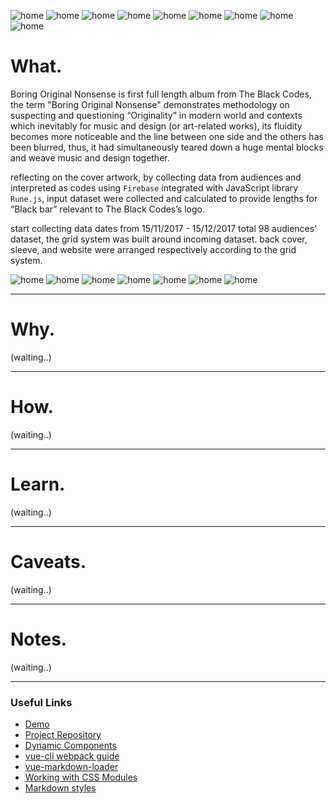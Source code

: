 ![home](../../assets/images/the-black-codes-aw/01.jpg)
![home](../../assets/images/the-black-codes-aw/02.jpg)
![home](../../assets/images/the-black-codes-aw/03.jpg)
![home](../../assets/images/the-black-codes-aw/04.jpg)
![home](../../assets/images/the-black-codes-aw/05.jpg)
![home](../../assets/images/the-black-codes-aw/07.jpg)
![home](../../assets/images/the-black-codes-aw/08.jpg)
![home](../../assets/images/the-black-codes-aw/09.jpg)
![home](../../assets/images/the-black-codes-aw/10.jpg)



# What.

Boring Original Nonsense is first full length album from The Black Codes, the term "Boring Original Nonsense" demonstrates methodology on suspecting and questioning “Originality” in modern world and contexts which inevitably for music and design (or art-related works), its fluidity becomes more noticeable and the line between one side and the others has been blurred, thus, it had simultaneously teared down a huge mental blocks and weave music and design together. 

reflecting on the cover artwork, by collecting data from audiences and interpreted as codes using `Firebase` integrated with JavaScript library `Rune.js`, input dataset were collected and calculated to provide lengths for “Black bar” relevant to The Black Codes’s logo. 

start collecting data dates from 15/11/2017 - 15/12/2017 total 98 audiences’ dataset, the grid system was built around incoming dataset. back cover, sleeve, and website were arranged respectively according to the grid system. 

![home](../../assets/images/the-black-codes-aw/11.gif)
![home](../../assets/images/the-black-codes-aw/12.jpg)
![home](../../assets/images/the-black-codes-aw/13.jpg)
![home](../../assets/images/the-black-codes-aw/14.jpg)
![home](../../assets/images/the-black-codes-aw/15.jpg)
![home](../../assets/images/the-black-codes-aw/16.jpg)
![home](../../assets/images/the-black-codes-aw/17.jpg)

------

# Why.

(waiting..)

------

# How.

(waiting..)

------
# Learn.

(waiting..)

------
# Caveats.
(waiting..)

------
# Notes.

(waiting..)

---


### Useful Links
- [Demo](https://vue-markdown-blog.netlify.com)
- [Project Repository](https://github.com/josephharveyangeles/vue-markdown-blog)
- [Dynamic Components](https://vuejs.org/v2/guide/components-dynamic-async.html#Async-Components)
- [vue-cli webpack guide](https://cli.vuejs.org/guide/webpack.html#simple-configuration)
- [vue-markdown-loader](https://github.com/QingWei-Li/vue-markdown-loader)
- [Working with CSS Modules](https://cli.vuejs.org/guide/css.html#postcss)
- [Markdown styles](http://markedstyle.com/styles)
